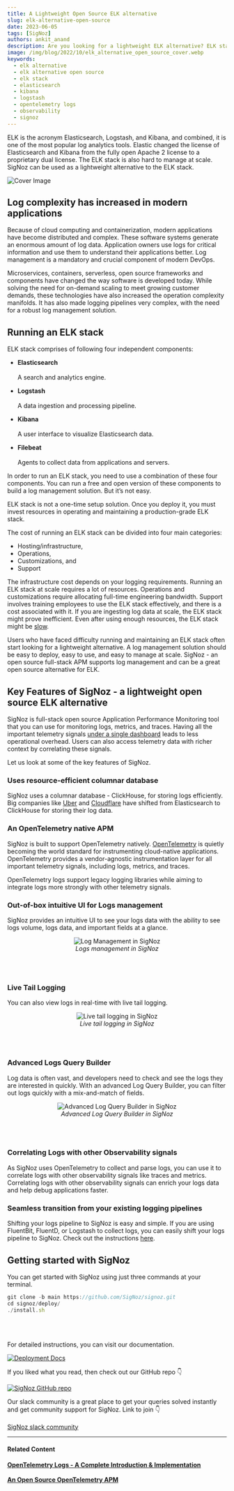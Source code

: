 ```yaml
---
title: A Lightweight Open Source ELK alternative
slug: elk-alternative-open-source
date: 2023-06-05
tags: [SigNoz]
authors: ankit_anand
description: Are you looking for a lightweight ELK alternative? ELK stack is hard to manage at scale and is not resource efficient. Here's an alternative that is easy to deploy and manage...
image: /img/blog/2022/10/elk_alternative_open_source_cover.webp
keywords:
  - elk alternative
  - elk alternative open source
  - elk stack
  - elasticsearch
  - kibana
  - logstash
  - opentelemetry logs
  - observability
  - signoz
---
```


<head>
  <link rel="canonical" href="https://signoz.io/blog/elk-alternative-open-source/"/>
</head>

ELK is the acronym Elasticsearch, Logstash, and Kibana, and combined, it is one of the most popular log analytics tools. Elastic changed the license of Elasticsearch and Kibana from the fully open Apache 2 license to a proprietary dual license. The ELK stack is also hard to manage at scale. SigNoz can be used as a lightweight alternative to the ELK stack.

<!--truncate-->

![Cover Image](/img/blog/2022/10/elk_alternative_open_source_cover.webp)


## Log complexity has increased in modern applications

Because of cloud computing and containerization, modern applications have become distributed and complex. These software systems generate an enormous amount of log data. Application owners use logs for critical information and use them to understand their applications better. Log management is a mandatory and crucial component of modern DevOps.

Microservices, containers, serverless, open source frameworks and components have changed the way software is developed today. While solving the need for on-demand scaling to meet growing customer demands, these technologies have also increased the operation complexity manifolds. It has also made logging pipelines very complex, with the need for a robust log management solution.

## Running an ELK stack

ELK stack comprises of following four independent components:

- **Elasticsearch**<br></br>
A search and analytics engine.

- **Logstash**<br></br>
A data ingestion and processing pipeline.

- **Kibana**<br></br>
A user interface to visualize Elasticsearch data.

- **Filebeat**<br></br>
Agents to collect data from applications and servers.

In order to run an ELK stack, you need to use a combination of these four components. You can run a free and open version of these components to build a log management solution. But it’s not easy.

ELK stack is not a one-time setup solution. Once you deploy it, you must invest resources in operating and maintaining a production-grade ELK stack.

The cost of running an ELK stack can be divided into four main categories:

- Hosting/infrastructure,
- Operations,
- Customizations, and
- Support

The infrastructure cost depends on your logging requirements. Running an ELK stack at scale requires a lot of resources. Operations and customizations require allocating full-time engineering bandwidth. Support involves training employees to use the ELK stack effectively, and there is a cost associated with it. If you are ingesting log data at scale, the ELK stack might prove inefficient. Even after using enough resources, the ELK stack might be [slow](https://signoz.io/case-study/instasafe/#what-tools-did-you-try-before-moving-to-signoz).

Users who have faced difficulty running and maintaining an ELK stack often start looking for a lightweight alternative. A log management solution should be easy to deploy, easy to use, and easy to manage at scale. SigNoz - an open source full-stack APM supports log management and can be a great open source alternative for ELK.

## Key Features of SigNoz - a lightweight open source ELK alternative

SigNoz is full-stack open source Application Performance Monitoring tool that you can use for monitoring logs, metrics, and traces. Having all the important telemetry signals [under a single dashboard](https://signoz.io/blog/single-pane-of-glass-monitoring/) leads to less operational overhead. Users can also access telemetry data with richer context by correlating these signals.

Let us look at some of the key features of SigNoz.

### Uses resource-efficient columnar database

SigNoz uses a columnar database - ClickHouse, for storing logs efficiently. Big companies like <a href = "https://www.uber.com/en-IN/blog/logging/" rel="noopener noreferrer nofollow" target="_blank" >Uber</a> and <a href = "https://blog.cloudflare.com/log-analytics-using-clickhouse/" rel="noopener noreferrer nofollow" target="_blank" >Cloudflare</a> have shifted from Elasticsearch to  ClickHouse for storing their log data.

### An OpenTelemetry native APM

SigNoz is built to support OpenTelemetry natively. <a href = "https://opentelemetry.io/" rel="noopener noreferrer nofollow" target="_blank" >OpenTelemetry</a> is quietly becoming the world standard for instrumenting cloud-native applications.  OpenTelemetry provides a vendor-agnostic instrumentation layer for all important telemetry signals, including logs, metrics, and traces.

OpenTelemetry logs support legacy logging libraries while aiming to integrate logs more strongly with other telemetry signals.

### Out-of-box intuitive UI for Logs management

SigNoz provides an intuitive UI to see your logs data with the ability to see logs volume, logs data, and important fields at a glance.

<figure data-zoomable align='center'>
    <img src="/img/blog/common/signoz_logs.webp" alt="Log Management in SigNoz"/>
    <figcaption><i>Logs management in SigNoz</i></figcaption>
</figure>

<br></br>

### Live Tail Logging

You can also view logs in real-time with live tail logging.

<figure data-zoomable align='center'>
    <img src="/img/blog/common/signoz_live_logs.webp" alt="Live tail logging in SigNoz"/>
    <figcaption><i>Live tail logging in SigNoz</i></figcaption>
</figure>

<br></br>

### Advanced Logs Query Builder

Log data is often vast, and developers need to check and see the logs they are interested in quickly. With an advanced Log Query Builder, you can filter out logs quickly with a mix-and-match of fields.

<figure data-zoomable align='center'>
    <img src="/img/blog/common/signoz_log_query_builder.webp" alt="Advanced Log Query Builder in SigNoz"/>
    <figcaption><i>Advanced Log Query Builder in SigNoz</i></figcaption>
</figure>

<br></br>

### Correlating Logs with other Observability signals

As SigNoz uses OpenTelemetry to collect and parse logs, you can use it to correlate logs with other observability signals like traces and metrics. Correlating logs with other observability signals can enrich your logs data and help debug applications faster.

### Seamless transition from your existing logging pipelines

Shifting your logs pipeline to SigNoz is easy and simple. If you are using FluentBit, FluentD, or Logstash to collect logs, you can easily shift your logs pipeline to SigNoz. Check out the instructions [here](https://signoz.io/docs/userguide/fluentbit_to_signoz/). 

## Getting started with SigNoz

You can get started with SigNoz using just three commands at your terminal.

```jsx
git clone -b main https://github.com/SigNoz/signoz.git
cd signoz/deploy/
./install.sh
```
<br></br>

For detailed instructions, you can visit our documentation.

[![Deployment Docs](/img/blog/common/deploy_docker_documentation.webp)](https://signoz.io/docs/install/)

If you liked what you read, then check out our GitHub repo 👇

[![SigNoz GitHub repo](/img/blog/common/signoz_github.webp)](https://github.com/SigNoz/signoz)

Our slack community is a great place to get your queries solved instantly and get community support for SigNoz. Link to join 👇<br></br>
[SigNoz slack community](https://signoz.io/slack)

---

#### **Related Content**

**[OpenTelemetry Logs - A Complete Introduction & Implementation](https://signoz.io/blog/observability-net/)**<br></br>
**[An Open Source OpenTelemetry APM](https://signoz.io/blog/opentelemetry-apm/)**<br></br>